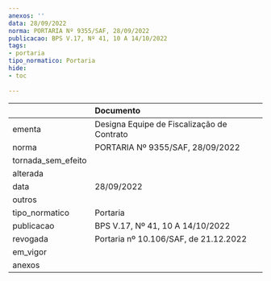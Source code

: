 ```yaml
---
anexos: ''
data: 28/09/2022
norma: PORTARIA Nº 9355/SAF, 28/09/2022
publicacao: BPS V.17, Nº 41, 10 A 14/10/2022
tags:
- portaria
tipo_normatico: Portaria
hide: 
- toc 
 
---
```


|                    | Documento                                  |
|:-------------------|:-------------------------------------------|
| ementa             | Designa Equipe de Fiscalização de Contrato |
| norma              | PORTARIA Nº 9355/SAF, 28/09/2022           |
| tornada_sem_efeito |                                            |
| alterada           |                                            |
| data               | 28/09/2022                                 |
| outros             |                                            |
| tipo_normatico     | Portaria                                   |
| publicacao         | BPS V.17, Nº 41, 10 A 14/10/2022           |
| revogada           | Portaria nº 10.106/SAF, de 21.12.2022      |
| em_vigor           |                                            |
| anexos             |                                            |